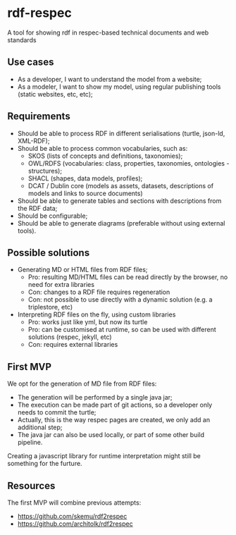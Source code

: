 # rdf-respec
A tool for showing rdf in respec-based technical documents and web standards

## Use cases

- As a developer, I want to understand the model from a website;
- As a modeler, I want to show my model, using regular publishing tools (static websites, etc, etc);

## Requirements

- Should be able to process RDF in different serialisations (turtle, json-ld, XML-RDF);
- Should be able to process common vocabularies, such as:
  - SKOS (lists of concepts and definitions, taxonomies);
  - OWL/RDFS (vocabularies: class, properties, taxonomies, ontologies - structures);
  - SHACL (shapes, data models, profiles);
  - DCAT / Dublin core (models as assets, datasets, descriptions of models and links to source documents)
- Should be able to generate tables and sections with descriptions from the RDF data;
- Should be configurable;
- Should be able to generate diagrams (preferable without using external tools).

## Possible solutions

- Generating MD or HTML files from RDF files;
  - Pro: resulting MD/HTML files can be read directly by the browser, no need for extra libraries
  - Con: changes to a RDF file requires regeneration
  - Con: not possible to use directly with a dynamic solution (e.g. a triplestore, etc)
- Interpreting RDF files on the fly, using custom libraries
  - Pro: works just like yml, but now its turtle
  - Pro: can be customised at runtime, so can be used with different solutions (respec, jekyll, etc)
  - Con: requires external libraries

## First MVP

We opt for the generation of MD file from RDF files:
- The generation will be performed by a single java jar;
- The execution can be made part of git actions, so a developer only needs to commit the turtle;
- Actually, this is the way respec pages are created, we only add an additional step;
- The java jar can also be used locally, or part of some other build pipeline.

Creating a javascript library for runtime interpretation might still be something for the furture.

## Resources

The first MVP will combine previous attempts:
- https://github.com/skemu/rdf2respec
- https://github.com/architolk/rdf2respec
